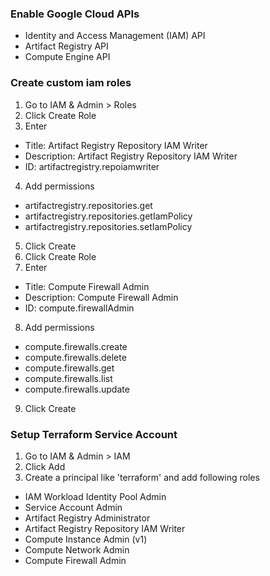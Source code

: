 ### Enable Google Cloud APIs
  - Identity and Access Management (IAM) API
  - Artifact Registry API
  - Compute Engine API
### Create custom iam roles
1. Go to IAM & Admin > Roles
2. Click Create Role
3. Enter
  - Title: Artifact Registry Repository IAM Writer
  - Description: Artifact Registry Repository IAM Writer
  - ID: artifactregistry.repoiamwriter
4. Add permissions
  - artifactregistry.repositories.get
  - artifactregistry.repositories.getIamPolicy
  - artifactregistry.repositories.setIamPolicy
5. Click Create
6. Click Create Role
7. Enter
  - Title: Compute Firewall Admin
  - Description: Compute Firewall Admin
  - ID: compute.firewallAdmin
8. Add permissions
  - compute.firewalls.create
  - compute.firewalls.delete
  - compute.firewalls.get
  - compute.firewalls.list
  - compute.firewalls.update
9. Click Create
### Setup Terraform Service Account
1. Go to IAM & Admin > IAM
2. Click Add
3. Create a principal like 'terraform' and add following roles
  - IAM Workload Identity Pool Admin
  - Service Account Admin
  - Artifact Registry Administrator
  - Artifact Registry Repository IAM Writer
  - Compute Instance Admin (v1)
  - Compute Network Admin
  - Compute Firewall Admin
  

